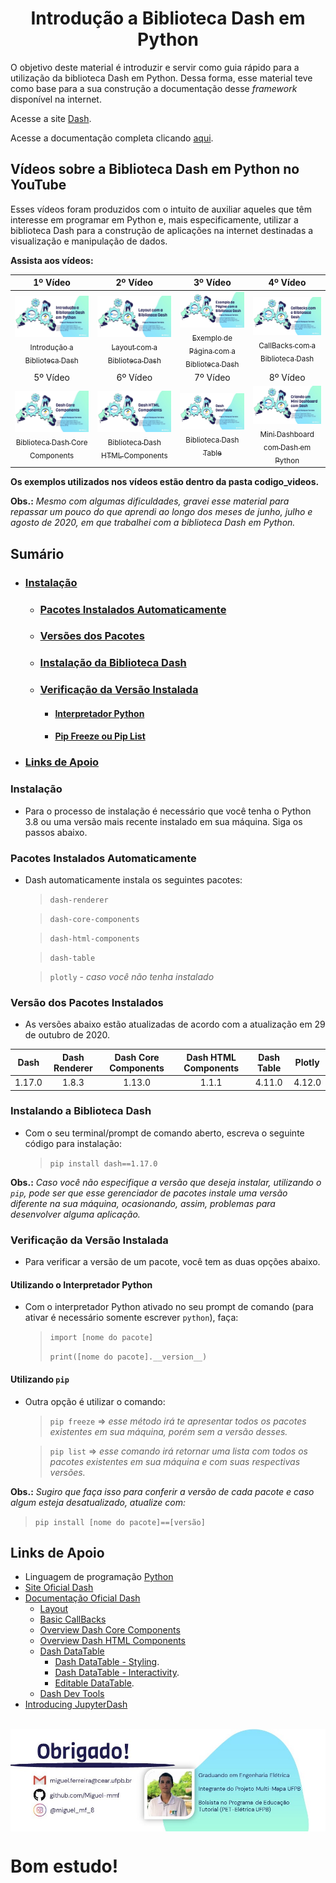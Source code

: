<h1 align="center"> Introdução a Biblioteca Dash em Python</h1>

O objetivo deste material é introduzir e servir como guia rápido para a utilização da biblioteca Dash em Python. Dessa forma, esse material teve como base para a sua construção a documentação desse _framework_ disponível na internet.

Acesse a site [Dash](https://plotly.com/dash/).

Acesse a documentação completa clicando [aqui](https://dash.plotly.com/introduction).

## **Vídeos sobre a Biblioteca Dash em Python no YouTube**

Esses vídeos foram produzidos com o intuito de auxiliar aqueles que têm interesse em programar em Python e, mais especificamente, utilizar a biblioteca Dash para a construção de aplicações na internet destinadas a visualização e manipulação de dados.

**Assista aos vídeos:**

| 1º Vídeo | 2º Vídeo | 3º Vídeo | 4º Vídeo |
| :---: | :---: | :---: | :---: |
[<img src="images/introducao.jpg" > <br> <sub> Introdução a Biblioteca Dash </sub>](https://youtu.be/CjhlN4UZc3I) | [<img src="images/layout.jpg" > <br> <sub> Layout com a Biblioteca Dash </sub>](https://youtu.be/S3xXAKBicPE) | [<img src="images/page_dash.jpg" > <br> <sub> Exemplo de Página com a Biblioteca Dash </sub>](https://youtu.be/dRgoPuUeQMs) | [<img src="images/callbacks.jpg" > <br> <sub> CallBacks com a Biblioteca Dash </sub>](https://youtu.be/Xff2GEpcawQ) |
| 5º Vídeo | 6º Vídeo | 7º Vídeo | 8º Vídeo |
[<img src="images/core_components.jpg" > <br> <sub> Biblioteca Dash Core Components </sub>](https://youtu.be/q_83OeJNv2k) | [<img src="images/html_components.jpg" > <br> <sub> Biblioteca Dash HTML Components </sub>](https://youtu.be/N49IHkvV9qU) | [<img src="images/dash_datatable.jpg" > <br> <sub> Biblioteca Dash Table </sub>](https://youtu.be/-6HRKsD36qQ) | [<img src="images/mini_dashboard.jpg" > <br> <sub> Mini Dashboard com Dash em Python </sub>](https://youtu.be/5mJvsZa6h5s)

**Os exemplos utilizados nos vídeos estão dentro da pasta codigo_videos.**

**Obs.:** _Mesmo com algumas dificuldades, gravei esse material para repassar um pouco do que aprendi ao longo dos meses de junho, julho e agosto de 2020, em que trabalhei com a biblioteca Dash em Python._

## Sumário

* ### [Instalação](#Instalação)
    * ### [Pacotes Instalados Automaticamente](#pacotes)
    * ### [Versões dos Pacotes](#versoes)
    * ### [Instalação da Biblioteca Dash](#installdash)
    * ### [Verificação da Versão Instalada](#versaoinstalada)
        * #### [Interpretador Python](#interpython)
        * #### [Pip Freeze ou Pip List](#piplist)
* ### [Links de Apoio](#links)


### **Instalação**

* Para o processo de instalação é necessário que você tenha o Python 3.8 ou uma versão mais recente instalado em sua máquina. Siga os passos abaixo.


### **Pacotes Instalados Automaticamente** <a name="pacotes"></a>

* Dash automaticamente instala os seguintes pacotes:
    > `dash-renderer`

    > `dash-core-components`

    > `dash-html-components`

    > `dash-table`

    > `plotly` - _caso você não tenha instalado_


### **Versão dos Pacotes Instalados** <a name="versoes"></a>

* As versões abaixo estão atualizadas de acordo com a atualização em 29 de outubro de 2020.

| Dash | Dash Renderer | Dash Core Components | Dash HTML Components | Dash Table | Plotly |
| :---: | :---: | :---: | :---: | :---: | :---: |
| 1.17.0 | 1.8.3 | 1.13.0 | 1.1.1 | 4.11.0 | 4.12.0 |


### **Instalando a Biblioteca Dash** <a name="installdash"></a>

* Com o seu terminal/prompt de comando aberto, escreva o seguinte código para instalação:
    > `pip install dash==1.17.0`

**Obs.:** _Caso você não especifique a versão que deseja instalar, utilizando o `pip`, pode ser que esse gerenciador de pacotes instale uma versão diferente na sua máquina, ocasionando, assim, problemas para desenvolver alguma aplicação._


### **Verificação da Versão Instalada** <a name="versãoinstalada"></a>

* Para verificar a versão de um pacote, você tem as duas opções abaixo.


#### **Utilizando o Interpretador Python** <a name="interpython"></a>

* Com o interpretador Python ativado no seu prompt de comando (para ativar é necessário somente escrever `python`), faça:
    > `import [nome do pacote]`
    >
    > `print([nome do pacote].__version__)`


#### **Utilizando `pip`** <a name="piplist"></a>

* Outra opção é utilizar o comando:

    > `pip freeze` => _esse método irá te apresentar todos os pacotes existentes em sua máquina, porém  sem a versão desses._

    > `pip list` => _esse comando irá retornar uma lista com todos os pacotes existentes em sua máquina e com suas respectivas versões._

**Obs.:** _Sugiro que faça isso para conferir a versão de cada pacote e caso algum esteja desatualizado, atualize com:_
> `pip install [nome do pacote]==[versão]`


## **Links de Apoio** <a name="links"></a>

* Linguagem de programação [Python](https://docs.python.org/3/)
* [Site Oficial Dash](https://plotly.com/dash/)
* [Documentação Oficial Dash](https://dash.plotly.com/introduction)
    * [Layout](https://dash.plotly.com/layout)
    * [Basic CallBacks](https://dash.plotly.com/basic-callbacks)
    * [Overview Dash Core Components](https://dash.plotly.com/dash-core-components)
    * [Overview Dash HTML Components](https://dash.plotly.com/dash-html-components)
    * [Dash DataTable](https://dash.plotly.com/datatable)
        * [Dash DataTable - Styling](https://dash.plotly.com/datatable/style).
        * [Dash DataTable - Interactivity](https://dash.plotly.com/datatable/interactivity).
        * [Editable DataTable](https://dash.plotly.com/datatable/editable).
    * [Dash Dev Tools](https://dash.plotly.com/devtools)
* [Introducing JupyterDash](https://medium.com/plotly/introducing-jupyterdash-811f1f57c02e)

<br>

<img src="images/rodape_no_github.jpg" Align='center'>


# Bom estudo!